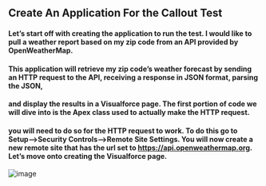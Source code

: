 ## Create An Application For the Callout Test

#### Let’s start off with creating the application to run the test. I would like to pull a weather report based on my zip code from an API provided by OpenWeatherMap. 
#### This application will retrieve my zip code’s weather forecast by sending an HTTP request to the API, receiving a response in JSON format, parsing the JSON, 
#### and display the results in a Visualforce page. The first portion of code we will dive into is the Apex class used to actually make the HTTP request. 

#### you will need to do so for the HTTP request to work. To do this go to Setup–>Security Controls–>Remote Site Settings. You will now create a new remote site that has the url set to https://api.openweathermap.org. Let’s move onto creating the Visualforce page.

![image](https://user-images.githubusercontent.com/108041815/213973503-0b0a3687-32bc-45ae-96b2-9edd5d5e24fc.png)
